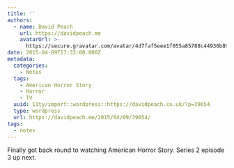 ```yaml
---
title: ''
authors:
  - name: David Peach
    url: https://davidpeach.me
    avatarUrl: >-
      https://secure.gravatar.com/avatar/4d7faf5eee1f055a85788c44936b8995eaab6dfb004e7854ec747ccb272e91ee?s=96&d=mm&r=g
date: 2015-04-09T17:33:00.000Z
metadata:
  categories:
    - Notes
  tags:
    - American Horror Story
    - Horror
    - TV
  uuid: 11ty/import::wordpress::https://davidpeach.co.uk/?p=39654
  type: wordpress
  url: https://davidpeach.me/2015/04/09/39654/
tags:
  - notes
---
```

Finally got back round to watching American Horror Story. Series 2 episode 3 up next.